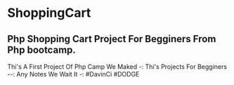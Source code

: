 # ShoppingCart
Php Shopping Cart Project For Begginers From Php bootcamp.
-----------------------------------
Thi's A First Project Of Php Camp We Maked -:
Thi's Projects For Begginers  --: 
Any Notes We Wait It -:
#DavinCi 
#DODGE
